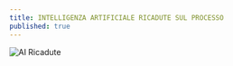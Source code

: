 ```yaml
---
title: INTELLIGENZA ARTIFICIALE RICADUTE SUL PROCESSO
published: true
---
```

![AI Ricadute]({{site.baseurl}}/img/AI_ricadute.png)
